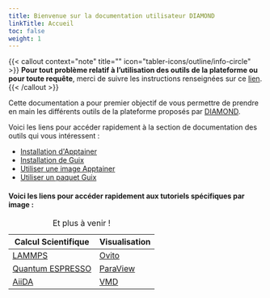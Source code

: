 ```yaml
---
title: Bienvenue sur la documentation utilisateur DIAMOND
linkTitle: Accueil
toc: false
weight: 1
---
```


{{< callout context="note" title="" icon="tabler-icons/outline/info-circle" >}}
**Pour tout problème relatif à l’utilisation des outils de la plateforme ou pour toute requête**, merci de suivre les instructions renseignées sur ce [lien](/documentation/use/ask-help/).
{{< /callout >}}

Cette documentation a pour premier objectif de vous permettre de prendre en main les différents outils de la plateforme proposés par [DIAMOND](/about/diamond/).

Voici les liens pour accéder rapidement à la section de documentation des outils qui vous intéressent :

* [Installation d'Apptainer](/documentation/install/install-apptainer/)
* [Installation de Guix](/documentation/install/install-guix/)
* [Utiliser une image Apptainer](/documentation/use/apptainer-image/)
* [Utiliser un paquet Guix](/documentation/use/guix-package/)

#### Voici les liens pour accéder rapidement aux tutoriels spécifiques par image :

<table>
    <caption>
        Et plus à venir !
    </caption>
    <thead>
        <tr>
            <th class="table-cell-left" scope="col">Calcul Scientifique</th>
            <th scope="col">Visualisation</th>
        </tr>
    </thead>
    <tbody>
        <tr>
            <td class="table-cell-left"><a href="/documentation/by-container/lammps/"><i class="icon-lammps"></i>LAMMPS</a></td>
            <td><a href="/documentation/by-container/ovito/"><i class="icon-ovito"></i>Ovito</a></td>
        </tr>
        <tr>
            <td class="table-cell-left"><a href="/documentation/by-container/quantum-espresso/"><i class="icon-quantum-espresso"></i>Quantum ESPRESSO</a></td>
            <td><a href="/documentation/by-container/paraview/"><i class="icon-paraview"></i>ParaView</a></td>
        </tr>
        <tr>
            <td class="table-cell-left"><a href="/documentation/by-container/aiida/"><i class="icon-aiida"></i>AiiDA</td>
            <td><a href="/documentation/by-container/vmd/"><i class="icon-vmd"></i>VMD</a></td>
        </tr>
    </tbody>
</table>
